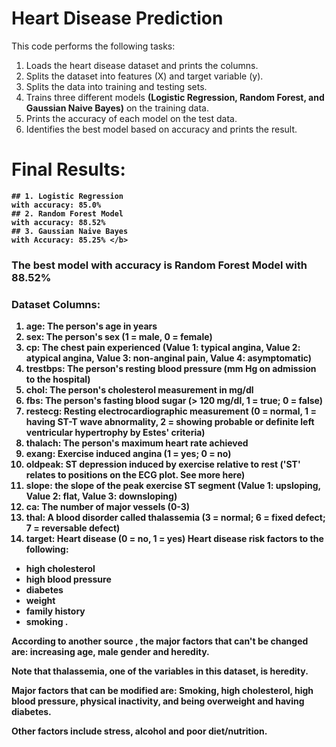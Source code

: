 # Heart Disease Prediction
This code performs the following tasks:

1. Loads the heart disease dataset and prints the columns.
2. Splits the dataset into features (X) and target variable (y).
3. Splits the data into training and testing sets.
4. Trains three different models <b>(Logistic Regression, Random Forest, and Gaussian Naive Bayes)</b> on the training data.
5. Prints the accuracy of each model on the test data.
6. Identifies the best model based on accuracy and prints the result.

# Final Results:<b>
    ## 1. Logistic Regression
    with accuracy: 85.0%
    ## 2. Random Forest Model
    with accuracy: 88.52%
    ## 3. Gaussian Naive Bayes
    with Accuracy: 85.25% </b>

### The best model with accuracy is Random Forest Model with 88.52%

### Dataset Columns:
1. age: The person's age in years
2. sex: The person's sex (1 = male, 0 = female)
3. cp: The chest pain experienced (Value 1: typical angina, Value 2: atypical angina, Value 3: non-anginal pain, Value 4: asymptomatic)
4. trestbps: The person's resting blood pressure (mm Hg on admission to the hospital)
5. chol: The person's cholesterol measurement in mg/dl
6. fbs: The person's fasting blood sugar (> 120 mg/dl, 1 = true; 0 = false)
7. restecg: Resting electrocardiographic measurement (0 = normal, 1 = having ST-T wave abnormality, 2 = showing probable or definite left ventricular hypertrophy by Estes' criteria)
8. thalach: The person's maximum heart rate achieved
9. exang: Exercise induced angina (1 = yes; 0 = no)
10. oldpeak: ST depression induced by exercise relative to rest ('ST' relates to positions on the ECG plot. See more here)
11. slope: the slope of the peak exercise ST segment (Value 1: upsloping, Value 2: flat, Value 3: downsloping)
12. ca: The number of major vessels (0-3)
13. thal: A blood disorder called thalassemia (3 = normal; 6 = fixed defect; 7 = reversable defect)
14. target: Heart disease (0 = no, 1 = yes)
Heart disease risk factors to the following: 
- high cholesterol
- high blood pressure
- diabetes
- weight
- family history
- smoking . 

According to another source , the major factors that can't be changed are: increasing age, male gender and heredity. 

Note that thalassemia, one of the variables in this dataset, is heredity. 

Major factors that can be modified are: Smoking, high cholesterol, high blood pressure, physical inactivity, and being overweight and having diabetes. 

Other factors include stress, alcohol and poor diet/nutrition.